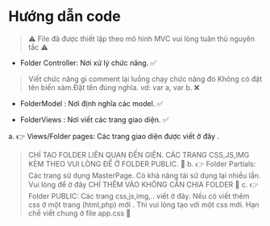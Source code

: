 # Hướng dẫn code
> :warning: File đã được thiết lập theo mô hình MVC vui lòng tuân thủ nguyên tắc :warning:
- Folder Controller: Nơi xử lý chức năng. :white_check_mark:
 >Viết chức năng gì comment lại luồng chạy chức năng đó
 >Không có đặt tên biến xàm.Đặt tên đúng nghĩa. vd: var a, var b. :x:
- FolderModel : Nơi định nghĩa các model. :white_check_mark:
    
- FolderViews : Nơi viết các trang giao diện. :white_check_mark:

 a.    :point_right: Views/Folder pages: Các trang giao diện được viết ở đây .
  >CHỈ TẠO FOLDER LIÊN QUAN ĐẾN GIỆN. CÁC TRANG CSS,JS,IMG KÈM THEO VUI LÒNG ĐỂ Ở FOLDER PUBLIC. :hot_face:
 b.    :point_right: Folder Partials: Các trang sử dụng MasterPage. Có khả năng tái sử dụng lại nhiều lần. Vui lòng để ở đây
  >CHỈ THÊM VÀO KHÔNG CẦN CHIA FOLDER  :hot_face:
 c.    :point_right: Folder PUBLIC: Các trang css,js,img,.. viết ở đây.
  > Nếu có viết thêm css ở một trang (html,php) mới . Thì vui lòng tạo với một css mới. Hạn chế viết chung ở file app.css  :hot_face:
